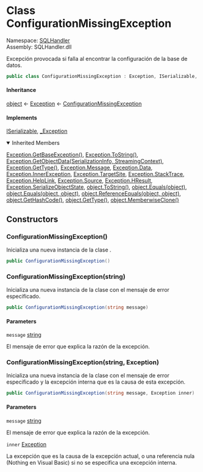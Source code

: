 # <a id="SQLHandler_ConfigurationMissingException"></a> Class ConfigurationMissingException

Namespace: [SQLHandler](SQLHandler.md)  
Assembly: SQLHandler.dll  

Excepción provocada si falla al encontrar la configuración de la base de datos.

```csharp
public class ConfigurationMissingException : Exception, ISerializable, _Exception
```

#### Inheritance

[object](https://learn.microsoft.com/dotnet/api/system.object) ← 
[Exception](https://learn.microsoft.com/dotnet/api/system.exception) ← 
[ConfigurationMissingException](SQLHandler.ConfigurationMissingException.md)

#### Implements

[ISerializable](https://learn.microsoft.com/dotnet/api/system.runtime.serialization.iserializable), 
[\_Exception](https://learn.microsoft.com/dotnet/api/system.runtime.interopservices.\_exception)

<details open>
  <summary> Inherited Members </summary>

[Exception.GetBaseException\(\)](https://learn.microsoft.com/dotnet/api/system.exception.getbaseexception), 
[Exception.ToString\(\)](https://learn.microsoft.com/dotnet/api/system.exception.tostring), 
[Exception.GetObjectData\(SerializationInfo, StreamingContext\)](https://learn.microsoft.com/dotnet/api/system.exception.getobjectdata), 
[Exception.GetType\(\)](https://learn.microsoft.com/dotnet/api/system.exception.gettype), 
[Exception.Message](https://learn.microsoft.com/dotnet/api/system.exception.message), 
[Exception.Data](https://learn.microsoft.com/dotnet/api/system.exception.data), 
[Exception.InnerException](https://learn.microsoft.com/dotnet/api/system.exception.innerexception), 
[Exception.TargetSite](https://learn.microsoft.com/dotnet/api/system.exception.targetsite), 
[Exception.StackTrace](https://learn.microsoft.com/dotnet/api/system.exception.stacktrace), 
[Exception.HelpLink](https://learn.microsoft.com/dotnet/api/system.exception.helplink), 
[Exception.Source](https://learn.microsoft.com/dotnet/api/system.exception.source), 
[Exception.HResult](https://learn.microsoft.com/dotnet/api/system.exception.hresult), 
[Exception.SerializeObjectState](https://learn.microsoft.com/dotnet/api/system.exception.serializeobjectstate), 
[object.ToString\(\)](https://learn.microsoft.com/dotnet/api/system.object.tostring), 
[object.Equals\(object\)](https://learn.microsoft.com/dotnet/api/system.object.equals\#system\-object\-equals\(system\-object\)), 
[object.Equals\(object, object\)](https://learn.microsoft.com/dotnet/api/system.object.equals\#system\-object\-equals\(system\-object\-system\-object\)), 
[object.ReferenceEquals\(object, object\)](https://learn.microsoft.com/dotnet/api/system.object.referenceequals), 
[object.GetHashCode\(\)](https://learn.microsoft.com/dotnet/api/system.object.gethashcode), 
[object.GetType\(\)](https://learn.microsoft.com/dotnet/api/system.object.gettype), 
[object.MemberwiseClone\(\)](https://learn.microsoft.com/dotnet/api/system.object.memberwiseclone)
</details>

## Constructors

### <a id="SQLHandler_ConfigurationMissingException__ctor"></a> ConfigurationMissingException\(\)

Inicializa una nueva instancia de la clase <xref href="SQLHandler.ConfigurationMissingException" data-throw-if-not-resolved="false"></xref>.

```csharp
public ConfigurationMissingException()
```

### <a id="SQLHandler_ConfigurationMissingException__ctor_System_String_"></a> ConfigurationMissingException\(string\)

Inicializa una nueva instancia de la clase <xref href="SQLHandler.ConfigurationMissingException" data-throw-if-not-resolved="false"></xref> con el mensaje de error especificado.

```csharp
public ConfigurationMissingException(string message)
```

#### Parameters

`message` [string](https://learn.microsoft.com/dotnet/api/system.string)

El mensaje de error que explica la razón de la excepción.

### <a id="SQLHandler_ConfigurationMissingException__ctor_System_String_System_Exception_"></a> ConfigurationMissingException\(string, Exception\)

Inicializa una nueva instancia de la clase <xref href="SQLHandler.ConfigurationMissingException" data-throw-if-not-resolved="false"></xref> con el mensaje de error especificado y la excepción interna que es la causa de esta excepción.

```csharp
public ConfigurationMissingException(string message, Exception inner)
```

#### Parameters

`message` [string](https://learn.microsoft.com/dotnet/api/system.string)

El mensaje de error que explica la razón de la excepción.

`inner` [Exception](https://learn.microsoft.com/dotnet/api/system.exception)

La excepción que es la causa de la excepción actual, o una referencia nula (Nothing en Visual Basic) si no se especifica una excepción interna.

